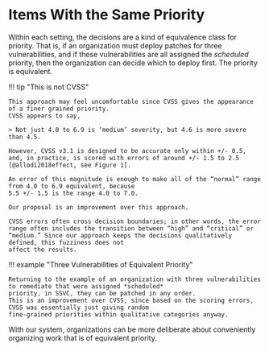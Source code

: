 # Items With the Same Priority

Within each setting, the decisions are a kind of equivalence class for priority.
That is, if an organization must deploy patches for three vulnerabilities, and if these vulnerabilities are all assigned
the *scheduled* priority, then the organization can decide which to deploy first.
The priority is equivalent.

!!! tip "This is not CVSS"

    This approach may feel uncomfortable since CVSS gives the appearance of a finer grained priority.
    CVSS appears to say,

    > Not just 4.0 to 6.9 is ‘medium’ severity, but 4.6 is more severe than 4.5.

    However, CVSS v3.1 is designed to be accurate only within +/- 0.5,
    and, in practice, is scored with errors of around +/- 1.5 to 2.5 [@allodi2018effect, see Figure 1].

    An error of this magnitude is enough to make all of the “normal” range from 4.0 to 6.9 equivalent, because 
    5.5 +/- 1.5 is the range 4.0 to 7.0.
    
    Our proposal is an improvement over this approach.

    CVSS errors often cross decision boundaries; in other words, the error range often includes the transition between “high” and “critical” or “medium.” Since our approach keeps the decisions qualitatively defined, this fuzziness does not
    affect the results.

!!! example "Three Vulnerabilities of Equivalent Priority"

    Returning to the example of an organization with three vulnerabilities to remediate that were assigned *scheduled*
    priority, in SSVC, they can be patched in any order.
    This is an improvement over CVSS, since based on the scoring errors, CVSS was essentially just giving random 
    fine-grained priorities within qualitative categories anyway.

With our system, organizations can be more deliberate about conveniently organizing work that is of equivalent priority.
